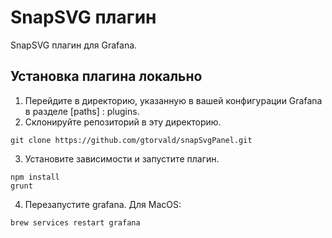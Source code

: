 # SnapSVG плагин

SnapSVG плагин для Grafana.

## Установка плагина локально

1. Перейдите в директорию, указанную в вашей конфигурации Grafana в разделе [paths] : plugins.
2. Склонируйте репозиторий в эту директорию.
```
git clone https://github.com/gtorvald/snapSvgPanel.git
```
3. Установите зависимости и запустите плагин.
```
npm install
grunt
```
4. Перезапустите grafana.
Для MacOS:
```
brew services restart grafana
```
